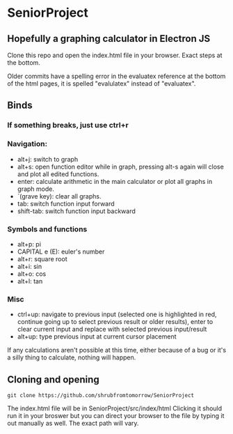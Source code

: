 # SeniorProject
## Hopefully a graphing calculator in Electron JS

Clone this repo and open the index.html file in your browser. Exact steps at the bottom.

Older commits have a spelling error in the evaluatex reference at the bottom of the html pages, it is spelled "evalulatex" instead of "evaluatex".

## Binds

### If something breaks, just use ctrl+r

### Navigation:

  - alt+j: switch to graph
  - alt+s: open function editor while in graph, pressing alt-s again will close and plot all edited functions.
  - enter: calculate arithmetic in the main calculator or plot all graphs in graph mode.
  - `(grave key): clear all graphs.
  - tab: switch function input forward
  - shift-tab: switch function input backward

### Symbols and functions 
  - alt+p: pi
  - CAPITAL e (E): euler's number
  - alt+r: square root
  - alt+i: sin
  - alt+o: cos
  - alt+l: tan

### Misc
  - ctrl+up: navigate to previous input (selected one is highlighted in red, continue going up to select previous result or older results), enter to clear current input and replace with selected previous input/result
  - alt+up: type previous input at current cursor placement


If any calculations aren't possible at this time, either because of a bug or it's a silly thing to calculate, nothing will happen.

## Cloning and opening

```
git clone https://github.com/shrubfromtomorrow/SeniorProject
```
The index.html file will be in SeniorProject/src/index/html
Clicking it should run it in your broswer but you can direct your browser to the file by typing it out manually as well. The exact path will vary.
